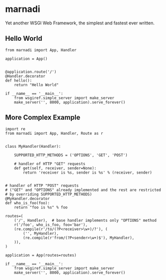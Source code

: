 marnadi
=======

Yet another WSGI Web Framework, the simplest and fastest ever written.

Hello World
-------
    from marnadi import App, Handler

    application = App()


    @application.route('/')
    @Handler.decorator
    def hello():
        return "Hello World"

    if __name__ == '__main__':
        from wsgiref.simple_server import make_server
        make_server('', 8000, application).serve_forever()

More Complex Example
-------

    import re
    from marnadi import App, Handler, Route as r


    class MyHandler(Handler):

        SUPPORTED_HTTP_METHODS = ('OPTIONS', 'GET', 'POST')

        # handler of HTTP "GET" requests
        def get(self, receiver, sender=None):
            return 'receiver is %s, sender is %s' % (receiver, sender)


    # handler of HTTP "POST" requests
    # ("GET" and "OPTIONS" already implemented and the rest are restricted
    # by overriding SUPPORTED_HTTP_METHODS)
    @MyHandler.decorator
    def who_is_foo(foo):
        return "foo is %s" % foo

    routes=(
        ('/', Handler),  # base handler implements only "OPTIONS" method
        r('/foo', who_is_foo, foo='bar'),
        (re.compile(r'/to/(?P<receiver>\w+)/?'), (
            ('', MyHandler),
            (re.compile(r'from/(?P<sender>\w+)$'), MyHandler),
        )),
    )

    application = App(routes=routes)

    if __name__ == '__main__':
        from wsgiref.simple_server import make_server
        make_server('', 8000, application).serve_forever()
